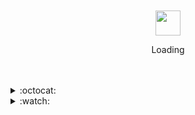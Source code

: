 
<div align="center">
	<br>
	<br>
	<img src="https://enterprise.github.com/assets/spinners/octocat-spinner-128-26a44333917854c6794d55eac947b1277fced54f1f60c5df5d93431db8753bc5.gif" width="40" height="40">
	<p>Loading</p>
	<br>
	<br>
</div>

<details>
  <summary>:octocat:</summary>

  <img align="center" alt="Wabri's Github Stats" src="https://github-readme-stats.vercel.app/api?username=wabri&show_icons=true&hide_border=true&count_private=true&theme=nord" />

</details>
<details>
  <summary>:watch:</summary>
	
<!--START_SECTION:waka-->
📊 **This week I spent my time on** 

```text
```

<!--END_SECTION:waka-->

</details>
